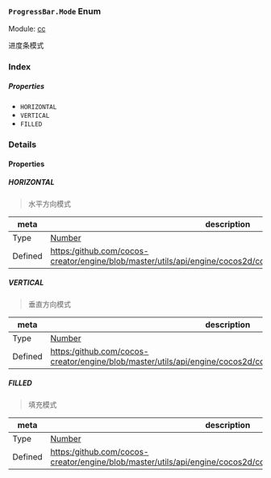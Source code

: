 ### `ProgressBar.Mode` Enum



Module: [cc](../modules/cc.md)




进度条模式

### Index

##### Properties

  - `HORIZONTAL`
  - `VERTICAL`
  - `FILLED`

### Details

#### Properties


##### HORIZONTAL

> 水平方向模式

| meta | description |
|------|-------------|
| Type | <a href="https://developer.mozilla.org/en/JavaScript/Reference/Global_Objects/Number" class="crosslink external" target="_blank">Number</a> |
| Defined | [https:/github.com/cocos-creator/engine/blob/master/utils/api/engine/cocos2d/core/components/CCProgressBar.js:36](https:/github.com/cocos-creator/engine/blob/master/utils/api/engine/cocos2d/core/components/CCProgressBar.js#L36) |



##### VERTICAL

> 垂直方向模式

| meta | description |
|------|-------------|
| Type | <a href="https://developer.mozilla.org/en/JavaScript/Reference/Global_Objects/Number" class="crosslink external" target="_blank">Number</a> |
| Defined | [https:/github.com/cocos-creator/engine/blob/master/utils/api/engine/cocos2d/core/components/CCProgressBar.js:43](https:/github.com/cocos-creator/engine/blob/master/utils/api/engine/cocos2d/core/components/CCProgressBar.js#L43) |



##### FILLED

> 填充模式

| meta | description |
|------|-------------|
| Type | <a href="https://developer.mozilla.org/en/JavaScript/Reference/Global_Objects/Number" class="crosslink external" target="_blank">Number</a> |
| Defined | [https:/github.com/cocos-creator/engine/blob/master/utils/api/engine/cocos2d/core/components/CCProgressBar.js:49](https:/github.com/cocos-creator/engine/blob/master/utils/api/engine/cocos2d/core/components/CCProgressBar.js#L49) |


